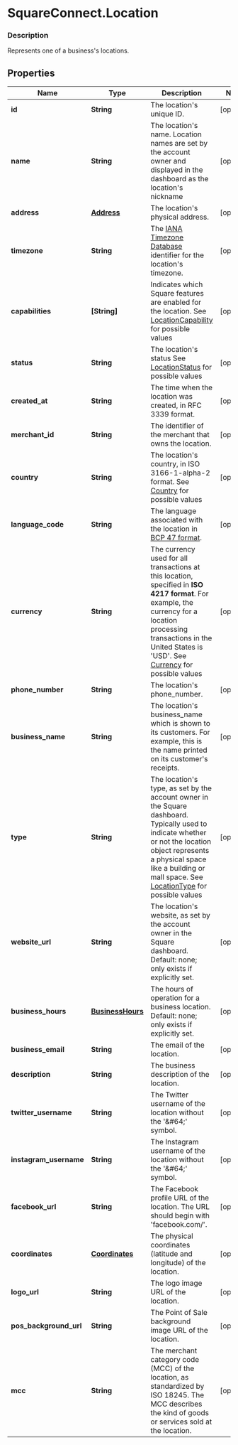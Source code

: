 # SquareConnect.Location

### Description

Represents one of a business's locations.

## Properties
Name | Type | Description | Notes
------------ | ------------- | ------------- | -------------
**id** | **String** | The location&#39;s unique ID. | [optional] 
**name** | **String** | The location&#39;s name. Location names are set by the account owner and displayed in the dashboard as the location&#39;s nickname | [optional] 
**address** | [**Address**](Address.md) | The location&#39;s physical address. | [optional] 
**timezone** | **String** | The [IANA Timezone Database](https://www.iana.org/time-zones) identifier for the location&#39;s timezone. | [optional] 
**capabilities** | **[String]** | Indicates which Square features are enabled for the location. See [LocationCapability](#type-locationcapability) for possible values | [optional] 
**status** | **String** | The location&#39;s status See [LocationStatus](#type-locationstatus) for possible values | [optional] 
**created_at** | **String** | The time when the location was created, in RFC 3339 format. | [optional] 
**merchant_id** | **String** | The identifier of the merchant that owns the location. | [optional] 
**country** | **String** | The location&#39;s country, in ISO 3166-1-alpha-2 format. See [Country](#type-country) for possible values | [optional] 
**language_code** | **String** | The language associated with the location in [BCP 47 format](https://tools.ietf.org/html/bcp47#appendix-A). | [optional] 
**currency** | **String** | The currency used for all transactions at this location, specified in __ISO 4217 format__. For example, the currency for a location processing transactions in the United States is &#39;USD&#39;. See [Currency](#type-currency) for possible values | [optional] 
**phone_number** | **String** | The location&#39;s phone_number. | [optional] 
**business_name** | **String** | The location&#39;s business_name which is shown to its customers. For example, this is the name printed on its customer&#39;s receipts. | [optional] 
**type** | **String** | The location&#39;s type, as set by the account owner in the Square dashboard. Typically used to indicate whether or not the location object represents a physical space like a building or mall space. See [LocationType](#type-locationtype) for possible values | [optional] 
**website_url** | **String** | The location&#39;s website, as set by the account owner in the Square dashboard.  Default: none; only exists if explicitly set. | [optional] 
**business_hours** | [**BusinessHours**](BusinessHours.md) |   The hours of operation for a business location.  Default: none; only exists if explicitly set. | [optional] 
**business_email** | **String** | The email of the location. | [optional] 
**description** | **String** | The business description of the location. | [optional] 
**twitter_username** | **String** | The Twitter username of the location without the &#39;&amp;#64;&#39; symbol. | [optional] 
**instagram_username** | **String** | The Instagram username of the location without the &#39;&amp;#64;&#39; symbol. | [optional] 
**facebook_url** | **String** | The Facebook profile URL of the location. The URL should begin with &#39;facebook.com/&#39;. | [optional] 
**coordinates** | [**Coordinates**](Coordinates.md) | The physical coordinates (latitude and longitude) of the location. | [optional] 
**logo_url** | **String** | The logo image URL of the location. | [optional] 
**pos_background_url** | **String** | The Point of Sale background image URL of the location. | [optional] 
**mcc** | **String** | The merchant category code (MCC) of the location, as standardized by ISO 18245. The MCC describes the kind of goods or services sold at the location. | [optional] 


